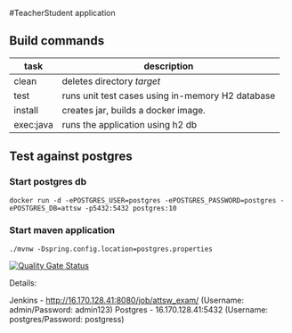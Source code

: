 #TeacherStudent application

## Build commands

| task | description |
| -----| ------------ |
| clean | deletes directory *target* |
| test | runs unit test cases using in-memory H2 database |
| install | creates jar, builds a docker image. |
| exec:java | runs the application using h2 db |


## Test against postgres

### Start postgres db

```
docker run -d -ePOSTGRES_USER=postgres -ePOSTGRES_PASSWORD=postgres -ePOSTGRES_DB=attsw -p5432:5432 postgres:10
```

### Start maven application
```
./mvnw -Dspring.config.location=postgres.properties
```

[![Quality Gate Status](https://sonarcloud.io/api/project_badges/measure?project=adexam&metric=alert_status)](https://sonarcloud.io/dashboard?id=adexam)

Details:

Jenkins - http://16.170.128.41:8080/job/attsw_exam/  (Username: admin/Password: admin123)
Postgres - 16.170.128.41:5432  (Username: postgres/Password: postgress)

